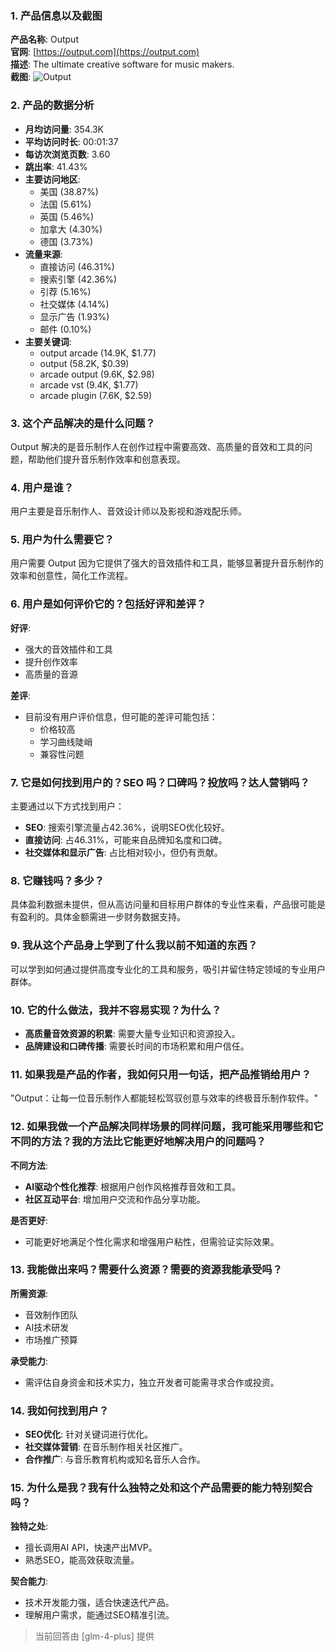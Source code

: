 ### 1. 产品信息以及截图

**产品名称**: Output  
**官网**: [https://output.com](https://output.com)  
**描述**: The ultimate creative software for music makers.  
**截图**: ![Output](https://cdn-images.toolify.ai/170350414464061039.jpg)

### 2. 产品的数据分析

- **月均访问量**: 354.3K
- **平均访问时长**: 00:01:37
- **每访次浏览页数**: 3.60
- **跳出率**: 41.43%
- **主要访问地区**: 
  - 美国 (38.87%)
  - 法国 (5.61%)
  - 英国 (5.46%)
  - 加拿大 (4.30%)
  - 德国 (3.73%)
- **流量来源**:
  - 直接访问 (46.31%)
  - 搜索引擎 (42.36%)
  - 引荐 (5.16%)
  - 社交媒体 (4.14%)
  - 显示广告 (1.93%)
  - 邮件 (0.10%)
- **主要关键词**:
  - output arcade (14.9K, $1.77)
  - output (58.2K, $0.39)
  - arcade output (9.6K, $2.98)
  - arcade vst (9.4K, $1.77)
  - arcade plugin (7.6K, $2.59)

### 3. 这个产品解决的是什么问题？

Output 解决的是音乐制作人在创作过程中需要高效、高质量的音效和工具的问题，帮助他们提升音乐制作效率和创意表现。

### 4. 用户是谁？

用户主要是音乐制作人、音效设计师以及影视和游戏配乐师。

### 5. 用户为什么需要它？

用户需要 Output 因为它提供了强大的音效插件和工具，能够显著提升音乐制作的效率和创意性，简化工作流程。

### 6. 用户是如何评价它的？包括好评和差评？

**好评**:
- 强大的音效插件和工具
- 提升创作效率
- 高质量的音源

**差评**:
- 目前没有用户评价信息，但可能的差评可能包括：
  - 价格较高
  - 学习曲线陡峭
  - 兼容性问题

### 7. 它是如何找到用户的？SEO 吗？口碑吗？投放吗？达人营销吗？

主要通过以下方式找到用户：
- **SEO**: 搜索引擎流量占42.36%，说明SEO优化较好。
- **直接访问**: 占46.31%，可能来自品牌知名度和口碑。
- **社交媒体和显示广告**: 占比相对较小，但仍有贡献。

### 8. 它赚钱吗？多少？

具体盈利数据未提供，但从高访问量和目标用户群体的专业性来看，产品很可能是有盈利的。具体金额需进一步财务数据支持。

### 9. 我从这个产品身上学到了什么我以前不知道的东西？

可以学到如何通过提供高度专业化的工具和服务，吸引并留住特定领域的专业用户群体。

### 10. 它的什么做法，我并不容易实现？为什么？

- **高质量音效资源的积累**: 需要大量专业知识和资源投入。
- **品牌建设和口碑传播**: 需要长时间的市场积累和用户信任。

### 11. 如果我是产品的作者，我如何只用一句话，把产品推销给用户？

"Output：让每一位音乐制作人都能轻松驾驭创意与效率的终极音乐制作软件。"

### 12. 如果我做一个产品解决同样场景的同样问题，我可能采用哪些和它不同的方法？我的方法比它能更好地解决用户的问题吗？

**不同方法**:
- **AI驱动个性化推荐**: 根据用户创作风格推荐音效和工具。
- **社区互动平台**: 增加用户交流和作品分享功能。

**是否更好**:
- 可能更好地满足个性化需求和增强用户粘性，但需验证实际效果。

### 13. 我能做出来吗？需要什么资源？需要的资源我能承受吗？

**所需资源**:
- 音效制作团队
- AI技术研发
- 市场推广预算

**承受能力**:
- 需评估自身资金和技术实力，独立开发者可能需寻求合作或投资。

### 14. 我如何找到用户？

- **SEO优化**: 针对关键词进行优化。
- **社交媒体营销**: 在音乐制作相关社区推广。
- **合作推广**: 与音乐教育机构或知名音乐人合作。

### 15. 为什么是我？我有什么独特之处和这个产品需要的能力特别契合吗？

**独特之处**:
- 擅长调用AI API，快速产出MVP。
- 熟悉SEO，能高效获取流量。

**契合能力**:
- 技术开发能力强，适合快速迭代产品。
- 理解用户需求，能通过SEO精准引流。

> 当前回答由 [glm-4-plus] 提供